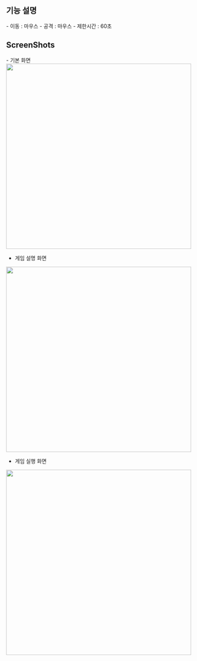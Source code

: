 <h2>기능 설명</h2>
- 이동 : 마우스
- 공격 : 마우스
- 제한시간 : 60초

<h2>ScreenShots</h2>
- 기본 화면
<img width="500" height="500" src="https://user-images.githubusercontent.com/44339530/71462268-25edc900-27f6-11ea-9173-b849794de87f.PNG"/>
  
- 게임 설명 화면
<img width="500" height="500" src="https://user-images.githubusercontent.com/44339530/71462270-28502300-27f6-11ea-8e9c-6b60a95a6033.PNG"/>

- 게임 실행 화면
<img width="500" height="500" src="https://user-images.githubusercontent.com/44339530/71462272-29815000-27f6-11ea-9f37-e579e165cf1d.PNG"/>
